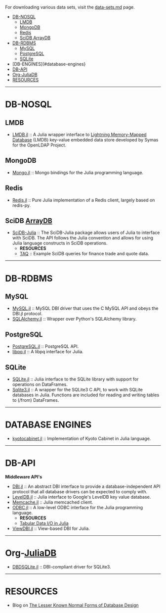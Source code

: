For downloading various data sets, visit the [data-sets.md](https://github.com/svaksha/Julia.jl/blob/master/data-sets.md) page.


+ [DB-NOSQL](#db-nosql)
   + [LMDB](#lmdb)
   + [MongoDB](#mongodb) 
   + [Redis](#redis)
   + [SciDB ArrayDB](#scidb-arraydb)
+ [DB-RDBMS](#db-rdbms)
   + [MySQL](#mysql)
   + [PostgreSQL](#postgresql)
   + [SQLite](#sqlite)
+ [DB-ENGINES](#database-engines}
+ [DB-API](#db-api)
+ [Org-JuliaDB](#org-juliadb)
+ [RESOURCES](#resources)


----

# DB-NOSQL

## LMDB
+ [LMDB.jl](https://github.com/wildart/LMDB.jl) :: A Julia wrapper interface to [Lightning Memory-Mapped Database](http://symas.com/mdb/) (LMDB) key-value embedded data store developed by Symas for the OpenLDAP Project. 

## MongoDB 
+ [Mongo.jl](https://github.com/Lytol/Mongo.jl) :: Mongo bindings for the Julia programming language.

## Redis
+ [Redis.jl](https://github.com/msainz/Redis.jl) :: Pure Julia implementation of a Redis client, largely based on redis-py.

## SciDB [ArrayDB](http://en.wikipedia.org/wiki/Array_DBMS)
+ [SciDB-Julia](https://github.com/Paradigm4/SciDB-Julia) :: The SciDB-Julia package allows users of Julia to interface with SciDB. The API follows the Julia convention and allows for using Julia language constructs in SciDB operations.
   + __RESOURCES__
   + [TAQ](https://github.com/Paradigm4/TAQ) :: Example SciDB queries for finance trade and quote data.
   
----

# DB-RDBMS
## MySQL
+ [MySQL.jl](https://github.com/johnmyleswhite/MySQL.jl) :: MySQL DBI driver that uses the C MySQL API and obeys the DBI.jl protocol.
+ [SQLAlchemy.jl](https://github.com/malmaud/SQLAlchemy.jl) :: Wrapper over Python's SQLAlchemy library. 
   
## PostgreSQL
+ [PostgreSQL.jl](https://github.com/iamed2/PostgreSQL.jl) :: PostgreSQL API.
+ [libpq.jl](https://github.com/iamed2/libpq.jl) :: A libpq interface for Julia.

## SQLite
+ [SQLite.jl](https://github.com/quinnj/SQLite.jl) :: Julia interface to the SQLite library with support for operations on DataFrames.
+ [Sqlite3.jl](https://github.com/PeetV/Sqlite3.jl) :: A wrapper for the SQLite3 C API, to work with SQLite databases in Julia. Functions are included for reading and writing tables to (/from) DataFrames.

----

# DATABASE ENGINES
+ [kyotocabinet.jl](https://github.com/tuzzeg/kyotocabinet.jl) :: Implementation of Kyoto Cabinet in Julia language.

----

# DB-API
**Middleware API's**
+ [DBI.jl](https://github.com/johnmyleswhite/DBI.jl) :: An abstract DBI interface to provide a database-independent API protocol that all database drivers can be expected to comply with.
+ [LevelDB.jl](https://github.com/jerryzhenleicai/LevelDB.jl) :: Julia interface to Google's LevelDB key value database.
+ [Memcache.jl](https://github.com/tanmaykm/Memcache.jl) :: Julia memcached client.
+ [ODBC.jl](https://github.com/quinnj/ODBC.jl) :: A low-level ODBC interface for the Julia programming language.
   + __RESOURCES__
   + [Tabular Data I/O in Julia](http://randyzwitch.com/julia-import-data/)
+ [ViewDBI.jl](https://github.com/kmsquire/ViewDBI.jl) :: View-based DBI for Julia.

----

# Org-[JuliaDB](https://github.com/JuliaDB)
+ [DBDSQLite.jl](https://github.com/JuliaDB/DBDSQLite.jl) :: DBI-compliant driver for SQLite3.

----

# RESOURCES
+ Blog on [The Lesser Known Normal Forms of Database Design](http://www.johnmyleswhite.com/notebook/2014/09/10/the-lesser-known-normal-forms/)
